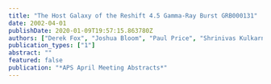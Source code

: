 ```yaml
---
title: "The Host Galaxy of the Reshift 4.5 Gamma-Ray Burst GRB000131"
date: 2002-04-01
publishDate: 2020-01-09T19:57:15.863780Z
authors: ["Derek Fox", "Joshua Bloom", "Paul Price", "Shrinivas Kulkarni"]
publication_types: ["1"]
abstract: ""
featured: false
publication: "*APS April Meeting Abstracts*"
---
```


